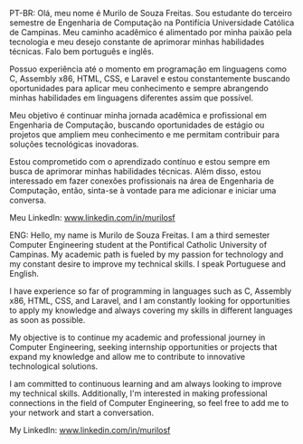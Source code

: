 PT-BR:
Olá, meu nome é Murilo de Souza Freitas.
Sou estudante do terceiro semestre de Engenharia de Computação na Pontifícia Universidade Católica de Campinas. Meu caminho acadêmico é alimentado por minha paixão pela tecnologia e meu desejo constante de aprimorar minhas habilidades técnicas. Falo bem português e inglês.

Possuo experiência até o momento em programação em linguagens como C, Assembly x86, HTML, CSS, e Laravel e estou constantemente buscando oportunidades para aplicar meu conhecimento e sempre abrangendo minhas habilidades em linguagens diferentes assim que possível.

Meu objetivo é continuar minha jornada acadêmica e profissional em Engenharia de Computação, buscando oportunidades de estágio ou projetos que ampliem meu conhecimento e me permitam contribuir para soluções tecnológicas inovadoras.

Estou comprometido com o aprendizado contínuo e estou sempre em busca de aprimorar minhas habilidades técnicas. Além disso, estou interessado em fazer conexões profissionais na área de Engenharia de Computação, então, sinta-se à vontade para me adicionar e iniciar uma conversa.

Meu LinkedIn: www.linkedin.com/in/murilosf


ENG:
Hello, my name is Murilo de Souza Freitas.
I am a third semester Computer Engineering student at the Pontifical Catholic University of Campinas. My academic path is fueled by my passion for technology and my constant desire to improve my technical skills. I speak Portuguese and English.

I have experience so far of programming in languages such as C, Assembly x86, HTML, CSS, and Laravel, and I am constantly looking for opportunities to apply my knowledge and always covering my skills in different languages as soon as possible.

My objective is to continue my academic and professional journey in Computer Engineering, seeking internship opportunities or projects that expand my knowledge and allow me to contribute to innovative technological solutions.

I am committed to continuous learning and am always looking to improve my technical skills. Additionally, I'm interested in making professional connections in the field of Computer Engineering, so feel free to add me to your network and start a conversation.

My LinkedIn: www.linkedin.com/in/murilosf
